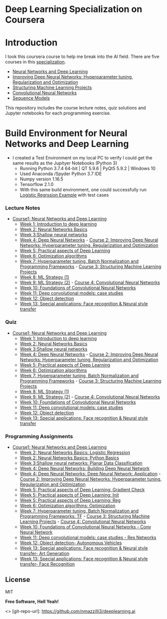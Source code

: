 # Deep Learning Specialization on Coursera
# Introduction

I took this coursera course to help me break into the AI field. There are five courses in this [specialization][courses]. 

  - [Neural Networks and Deep Learning][course1]
  - [Improving Deep Neural Networks: Hyperparameter tuning, Regularization and Optimization][course2]
  - [Structuring Machine Learning Projects][course3]
  - [Convolutional Neural Networks][course4]
  - [Sequence Models][course5]

This repository includes the course lecture notes, quiz solutions and Jupyter notebooks for each programming exercise. 

# Build Environment for Neural Networks and Deep Learning

  - I created a Test Environment on my local PC to verify I could get the same results as the Jupityer Notebooks (Python 3)
    - Running Python 3.7.4 64-bit | QT 5.9.6 | PyQt5 5.9.2 | Windows 10 
     - Used Anaconda /Spyder Python 3.7 IDE
    - Numpy version 1.16.5 
    - Tensorflow 2.1.0
    - With this same build environment, one could successfully run [Logistic Regrssion Example][LogisticRegressionPy] with test cases

### Lecture Notes
   - [Course1: Neural Networks and Deep Learning][course1]
        - [Week 1: Introduction to deep learning][course1_week1_lectures]
        - [Week 2: Neural Networks Basics][course1_week2_lectures]
        - [Week 3:Shallow neural networks][course1_week3_lectures]
        - [Week 4: Deep Neural Networks][course1_week4_lectures]
    - [Course 2: Improving Deep Neural Networks: Hyperparameter tuning, Regularization and Optimization][course2]
        - [Week 5: Practical aspects of Deep Learning][course2_week5_lectures]
        - [Week 6: Optimization algorithms][course2_week6_lectures]
        - [Week 7: Hyperparameter tuning, Batch Normalization and Programming Frameworks][course2_week7_lectures]
    - [Course 3: Structuring Machine Learning Projects][course3]
        - [Week 8: ML Strategy (1)][course3_week8_lectures]
        - [Week 9: ML Strategy (2)][course3_week9_lectures]
    - [Course 4: Convolutional Neural Networks][course4]
       - [Week 10: Foundations of Convolutional Neural Networks][course4_week10_lectures]
       -  [Week 11: Deep convolutional models: case studies][course4_week11_lectures]
       -  [Week 12: Object detection][course4_week12_lectures]
       -  [Week 13: Special applications: Face recognition & Neural style transfer][course4_week13_lectures]

### Quiz 
   - [Course1: Neural Networks and Deep Learning][course1]
        - [Week 1: Introduction to deep learning][course1_week1_quiz]
        - [Week 2: Neural Networks Basics][course1_week2_quiz]
        - [Week 3:Shallow neural networks][course1_week3_quiz]
        - [Week 4: Deep Neural Networks][course1_week4_quiz]
    - [Course 2: Improving Deep Neural Networks: Hyperparameter tuning, Regularization and Optimization][course2]
        - [Week 5: Practical aspects of Deep Learning][course2_week5_quiz]
        - [Week 6: Optimization algorithms][course2_week6_quiz]
        - [Week 7: Hyperparameter tuning, Batch Normalization and Programming Frameworks][course2_week7_lectures]
    - [Course 3: Structuring Machine Learning Projects][course3]
        - [Week 8: ML Strategy (1)][course3_week8_quiz]
        - [Week 9: ML Strategy (2)][course3_week9_quiz]
    - [Course 4: Convolutional Neural Networks][course4]
       - [Week 10: Foundations of Convolutional Neural Networks][course4_week10_quiz]
       -  [Week 11: Deep convolutional models: case studies][course4_week11_quiz]
       -  [Week 12: Object detection][course4_week12_quiz]
       -  [Week 13: Special applications: Face recognition & Neural style transfer][course4_week13_quiz]    


### Programming Assignments 
   - [Course1: Neural Networks and Deep Learning][course1]
        - [Week 2: Neural Networks Basics: Logistic Regression][course1_log_reg]
        - [Week 2: Neural Networks Basics: Python Basics][course1_python_basics]
        - [Week 3:Shallow neural networks: Planar Data Classification][course1_planar_data]
        - [Week 4: Deep Neural Networks: Building Deep Neural Network][course1_dn_sbs]
        - [Week 4: Deep Neural Networks: Deep Neural Network: Application][course1_dn]
    - [Course 2: Improving Deep Neural Networks: Hyperparameter tuning, Regularization and Optimization][course2]
        - [Week 5: Practical aspects of Deep Learning: Gradient Check][course2_week5_gradientcheck]
        - [Week 5: Practical aspects of Deep Learning: Init][course2_week5_initialization]
        - [Week 5: Practical aspects of Deep Learning: Reg][course2_week5_reg]
        - [Week 6: Optimization algorithms: Optimization][course2_week6_opt]
        - [Week 7: Hyperparameter tuning, Batch Normalization and Programming Frameworks: TF][course2_week7_tf]
    - [Course 3: Structuring Machine Learning Projects][course3]
    - [Course 4: Convolutional Neural Networks][course4]
       - [Week 10: Foundations of Convolutional Neural Networks - Conv Neural Network][course4_conv]
       -  [Week 11: Deep convolutional models: case studies - Res Networks][course4_res_nw]
       -  [Week 12: Object detection- Autonomous Vehicles ][course4_autonomous]
       -  [Week 13: Special applications: Face recognition & Neural style transfer- Art Generation][course4_art_gen]  
       -  [Week 13: Special applications: Face recognition & Neural style transfer- Face Recognition][course4_face_recog]




License
----

MIT


**Free Software, Hell Yeah!**

[//]: # (These are reference links used in the body of this note and get stripped out when the markdown processor does its job. There is no need to format nicely because it shouldn't be seen. Thanks SO - http://stackoverflow.com/questions/4823468/store-comments-in-markdown-syntax)

   [courses]: <https://www.coursera.org/specializations/deep-learning?#courses>
   [course1]: <https://www.coursera.org/learn/neural-networks-deep-learning?specialization=deep-learning> 
   [course2]: <https://www.coursera.org/learn/deep-neural-network?specialization=deep-learning> 
   [course3]: <https://www.coursera.org/learn/machine-learning-projects?specialization=deep-learning> 
   [course4]: <https://www.coursera.org/learn/convolutional-neural-networks?specialization=deep-learning> 
   [course5]: <https://www.coursera.org/learn/nlp-sequence-models> 
   [course1_week1_lectures]:  <https://github.com/nmazzilli3/deeplearning.ai/tree/master/NeuralNetworksandDeepLearning/Lectures/Week1>
   [course1_week2_lectures]:  <https://github.com/nmazzilli3/deeplearning.ai/tree/master/NeuralNetworksandDeepLearning/Lectures/Week2> 
   [course1_week3_lectures]:  <https://github.com/nmazzilli3/deeplearning.ai/tree/master/NeuralNetworksandDeepLearning/Lectures/Week3> 
   [course1_week4_lectures]:  <https://github.com/nmazzilli3/deeplearning.ai/tree/master/NeuralNetworksandDeepLearning/Lectures/Week4> 
   [course1_week1_quiz]:  <https://github.com/nmazzilli3/deeplearning.ai/tree/master/NeuralNetworksandDeepLearning/Quizzes/Week1>
   [course1_week2_quiz]:  <https://github.com/nmazzilli3/deeplearning.ai/tree/master/NeuralNetworksandDeepLearning/Quizzes/Week2> 
   [course1_week3_quiz]:  <https://github.com/nmazzilli3/deeplearning.ai/tree/master/NeuralNetworksandDeepLearning/Quizzes/Week3> 
   [course1_week4_quiz]:  <https://github.com/nmazzilli3/deeplearning.ai/tree/master/NeuralNetworksandDeepLearning/Quizzes/Week4> 
   
   [course1_log_reg]:<https://github.com/nmazzilli3/deeplearning.ai/blob/master/NeuralNetworksandDeepLearning/Programming_Assignments/Week2/Logistic_Regression/Logistic_Regression_with_a_Neural_Network_mindset_v6a.ipynb>
   [course1_python_basics]:<https://github.com/nmazzilli3/deeplearning.ai/blob/master/NeuralNetworksandDeepLearning/Programming_Assignments/Week2/Python_Basics/Python_Basics_With_Numpy_v3a.ipynb> 
   [course1_planar_data]:<https://github.com/nmazzilli3/deeplearning.ai/blob/master/NeuralNetworksandDeepLearning/Programming_Assignments/Week3/Planar_data_classification_with_onehidden_layer_v6c.ipynb>    
   [course1_dn]:<https://github.com/nmazzilli3/deeplearning.ai/blob/master/NeuralNetworksandDeepLearning/Programming_Assignments/Week4/Image_Classification/Deep%20Neural%20Network%20-%20Application%20v8.ipynb> 
   [course1_dn_sbs]:<https://github.com/nmazzilli3/deeplearning.ai/blob/master/NeuralNetworksandDeepLearning/Programming_Assignments/Week4/Deep_Neural_Step_By_Step/Building_your_Deep_Neural_Network_Step_by_Step_v8a.ipynb> 
   
   
   [course2_week5_lectures]:  <https://github.com/nmazzilli3/deeplearning.ai/tree/master/ImprovingDeepNN/Lectures/Week5>
   [course2_week6_lectures]:  <https://github.com/nmazzilli3/deeplearning.ai/tree/master/ImprovingDeepNN/Lectures/Week6>
   [course2_week7_lectures]:  <https://github.com/nmazzilli3/deeplearning.ai/tree/master/ImprovingDeepNN/Lectures/Week7>
   [course2_week5_quiz]:  <https://github.com/nmazzilli3/deeplearning.ai/tree/master/ImprovingDeepNN/Quizzes/Week5>   
   [course2_week6_quiz]:  <https://github.com/nmazzilli3/deeplearning.ai/tree/master/ImprovingDeepNN/Quizzes/Week6>   
   [course2_week7_quiz]:  <https://github.com/nmazzilli3/deeplearning.ai/tree/master/ImprovingDeepNN/Quizzes/Week7>   
   [course2_week5_gradientcheck]: <https://github.com/nmazzilli3/deeplearning.ai/blob/master/ImprovingDeepNN/Programming_Assignments/Week5/Gradient_Checking/Gradient%20Checking%20v1.ipynb>
   [course2_week5_initialization]: <https://github.com/nmazzilli3/deeplearning.ai/blob/master/ImprovingDeepNN/Programming_Assignments/Week5/Initialization/Initialization.ipynb>
   [course2_week5_reg]: <https://github.com/nmazzilli3/deeplearning.ai/blob/master/ImprovingDeepNN/Programming_Assignments/Week5/Regularization/Regularization_v2a.ipynb>
   [course2_week6_opt]: <https://github.com/nmazzilli3/deeplearning.ai/blob/master/ImprovingDeepNN/Programming_Assignments/Week6/Optimization_methods_v1b.ipynb>   
   [course2_week7_tf]: <https://github.com/nmazzilli3/deeplearning.ai/blob/master/ImprovingDeepNN/Programming_Assignments/Week7/TensorFlow_Tutorial_v3b.ipynb> 
   
   [course3_week8_lectures]:  <https://github.com/nmazzilli3/deeplearning.ai/tree/master/Structuring_ML_Projects/Lectures/Week8>   
   [course3_week9_lectures]:  <https://github.com/nmazzilli3/deeplearning.ai/tree/master/Structuring_ML_Projects/Lectures/Week9>  
   [course3_week8_quiz]:  <https://github.com/nmazzilli3/deeplearning.ai/tree/master/Structuring_ML_Projects/Quizzes/Week8>
   [course3_week9_quiz]:  <https://github.com/nmazzilli3/deeplearning.ai/tree/master/Structuring_ML_Projects/Quizzes/Week9>
   
   [LogisticRegressionPy]: <https://github.com/nmazzilli3/deeplearning.ai/blob/master/NeuralNetworksandDeepLearning/Programming_Assignments/Week2/Logistic_Regression/logistic_regression.py>

   [course4_week10_lectures]:  <https://github.com/nmazzilli3/deeplearning.ai/tree/master/ConvolutionalNeuralNetworks/Lectures/Week10>  
   [course4_week11_lectures]:  <https://github.com/nmazzilli3/deeplearning.ai/tree/master/ConvolutionalNeuralNetworks/Lectures/Week11>  
   [course4_week12_lectures]:  <https://github.com/nmazzilli3/deeplearning.ai/tree/master/ConvolutionalNeuralNetworks/Lectures/Week12> 
   [course4_week13_lectures]:  <https://github.com/nmazzilli3/deeplearning.ai/tree/master/ConvolutionalNeuralNetworks/Lectures/Week13>  
   [course4_week10_quiz]:  <https://github.com/nmazzilli3/deeplearning.ai/tree/master/ConvolutionalNeuralNetworks/Quizzes/Week10>
   [course4_week11_quiz]:  <https://github.com/nmazzilli3/deeplearning.ai/tree/master/ConvolutionalNeuralNetworks/Quizzes/Week11>
   [course4_week12_quiz]:  <https://github.com/nmazzilli3/deeplearning.ai/tree/master/ConvolutionalNeuralNetworks/Quizzes/Week12>
   [course4_week13_quiz]:  <https://github.com/nmazzilli3/deeplearning.ai/tree/master/ConvolutionalNeuralNetworks/Quizzes/Week13> 
   
   [course4_conv]:  <https://github.com/nmazzilli3/deeplearning.ai/blob/master/ConvolutionalNeuralNetworks/Programming_Assignments/Week10/Convolution_model_Application_v1a.ipynb>

   [course4_res_nw]:  <https://github.com/nmazzilli3/deeplearning.ai/blob/master/ConvolutionalNeuralNetworks/Programming_Assignments/Week11/Residual_Networks/Residual_Networks_v2a.ipynb>   

   [course4_autonomous]:  <https://github.com/nmazzilli3/deeplearning.ai/blob/master/ConvolutionalNeuralNetworks/Programming_Assignments/Week12/Autonomous_driving_application_Car_detection_v3a.ipynb>      

   [course4_art_gen]:  <https://github.com/nmazzilli3/deeplearning.ai/blob/master/ConvolutionalNeuralNetworks/Programming_Assignments/Week13/ArtGeneration/Art_Generation_with_Neural_Style_Transfer_v3a.ipynb>      

   [course4_face_recog]:  <https://github.com/nmazzilli3/deeplearning.ai/blob/master/ConvolutionalNeuralNetworks/Programming_Assignments/Week13/FaceRecog/Face_Recognition_v3a.ipynb>      
   
   
   <>
   [git-repo-url]: <https://github.com/nmazzilli3/deeplearning.ai>

